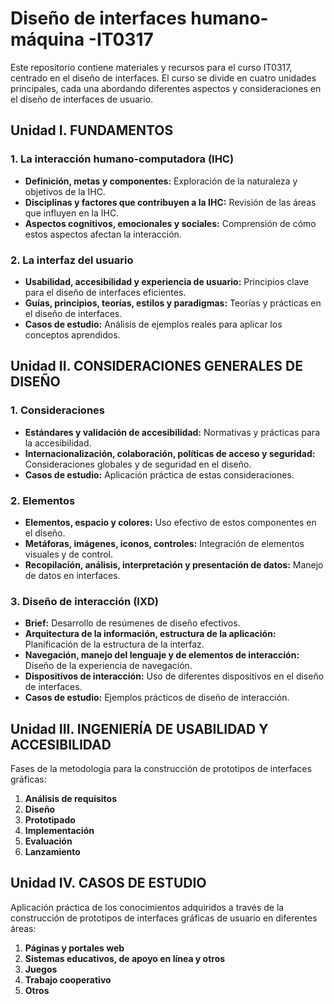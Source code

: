 # Diseño de interfaces humano-máquina -IT0317

Este repositorio contiene materiales y recursos para el curso IT0317, centrado en el diseño de interfaces. El curso se divide en cuatro unidades principales, cada una abordando diferentes aspectos y consideraciones en el diseño de interfaces de usuario.

## Unidad I. FUNDAMENTOS

### 1. La interacción humano-computadora (IHC)
   - **Definición, metas y componentes:** Exploración de la naturaleza y objetivos de la IHC.
   - **Disciplinas y factores que contribuyen a la IHC:** Revisión de las áreas que influyen en la IHC.
   - **Aspectos cognitivos, emocionales y sociales:** Comprensión de cómo estos aspectos afectan la interacción.

### 2. La interfaz del usuario
   - **Usabilidad, accesibilidad y experiencia de usuario:** Principios clave para el diseño de interfaces eficientes.
   - **Guías, principios, teorías, estilos y paradigmas:** Teorías y prácticas en el diseño de interfaces.
   - **Casos de estudio:** Análisis de ejemplos reales para aplicar los conceptos aprendidos.

## Unidad II. CONSIDERACIONES GENERALES DE DISEÑO

### 1. Consideraciones
   - **Estándares y validación de accesibilidad:** Normativas y prácticas para la accesibilidad.
   - **Internacionalización, colaboración, políticas de acceso y seguridad:** Consideraciones globales y de seguridad en el diseño.
   - **Casos de estudio:** Aplicación práctica de estas consideraciones.

### 2. Elementos
   - **Elementos, espacio y colores:** Uso efectivo de estos componentes en el diseño.
   - **Metáforas, imágenes, iconos, controles:** Integración de elementos visuales y de control.
   - **Recopilación, análisis, interpretación y presentación de datos:** Manejo de datos en interfaces.

### 3. Diseño de interacción (IXD)
   - **Brief:** Desarrollo de resúmenes de diseño efectivos.
   - **Arquitectura de la información, estructura de la aplicación:** Planificación de la estructura de la interfaz.
   - **Navegación, manejo del lenguaje y de elementos de interacción:** Diseño de la experiencia de navegación.
   - **Dispositivos de interacción:** Uso de diferentes dispositivos en el diseño de interfaces.
   - **Casos de estudio:** Ejemplos prácticos de diseño de interacción.

## Unidad III. INGENIERÍA DE USABILIDAD Y ACCESIBILIDAD

Fases de la metodología para la construcción de prototipos de interfaces gráficas:
   1. **Análisis de requisitos**
   2. **Diseño**
   3. **Prototipado**
   4. **Implementación**
   5. **Evaluación**
   6. **Lanzamiento**

## Unidad IV. CASOS DE ESTUDIO

Aplicación práctica de los conocimientos adquiridos a través de la construcción de prototipos de interfaces gráficas de usuario en diferentes áreas:
   1. **Páginas y portales web**
   2. **Sistemas educativos, de apoyo en línea y otros**
   3. **Juegos**
   4. **Trabajo cooperativo**
   5. **Otros**
